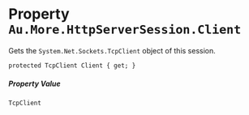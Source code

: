 # Property `Au.More.HttpServerSession.Client`

Gets the `System.Net.Sockets.TcpClient` object of this session.

```
protected TcpClient Client { get; }
```

##### Property Value

`TcpClient`